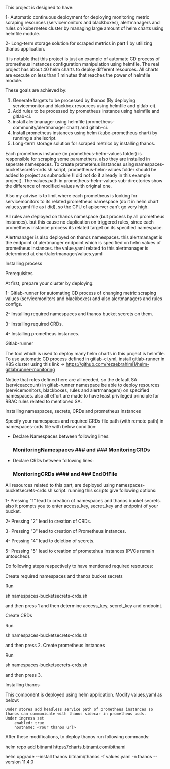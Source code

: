 This project is designed to have:

1- Automatic continuous deployment for deploying monitoring metric scraping resources (servicemonitors and blackboxes), alertmanagers and rules on kubernetes cluster by managing large amount of helm charts using helmfile module.

2- Long-term storage solution for scraped metrics in part 1 by utilizing thanos application.

It is notable that this project is just an example of automate CD process of prometheus instances configuration manipulation using helmfile. The real project has about 40 helm charts to deploy different resources. All charts are execute on less than 1 minutes that reaches the power of helmfile module. 

These goals are achieved by:
1. Generate targets to be processed by thanos (By deploying servicemonitor and blackbox resources using helmfile and gitlab-ci).
2. Add rules to be processed by prometheus instance using helmfile and gitlab-ci.
3. install alertmanager using helmfile (prometheus-community/alertmanager chart) and gitlab-ci.
4. Install prometheus instances using helm (kube-prometheus chart) by running a shellscript.
5. Long-term storage solution for scraped metrics by installing thanos.

Each prometheus instance (in prometheus-helm-values folder) is responsible for scraping some paramethers. also they are installed in seperate namespaces. To create prometehus instances using namespaces-bucketsecrets-crds.sh script, prometheus-helm-values folder should be added to project as submodule (I did not do it already in this example project). The values.path in prometheus-helm-values sub-directories show the difference of modified values with original one.

Also my advise is to limit where each prometheus is looking for servicemonitors to its related prometheus namespace (do it in helm chart values.yaml file as i did), so the CPU of apiserver can't go very high.    

All rules are deployed on thanos namespace (but process by all prometheus instances). but this cause no duplication on triggered rules, since each prometheus instance process its related target on its specified namespace. 

Alertmanager is also deployed on thanos namespaces. this alertmanaget is the endpoint of alertmanger endpoint which is specified on helm values of prometheus instances. the value.yaml related to this alertmanager is determined at chart/alertmanager/values.yaml

Installing process

Prerequisites

At first, prepare your cluster by deploying:

1- Gitlab-runner for automating CD process of changing metric scraping values (servicemonitors and blackboxes) and also alertmanagers and rules configs.

2- Installing required namespaces and thanos bucket secrets on them.

3- Installing required CRDs.

4- Installing prometheus instances.

Gitlab-runner

The tool which is used to deploy many helm charts in this project is helmfile. To use automatic CD process defined in gitlab-ci.yml, install gitlab-runner in K8S cluster using this link => https://github.com/rezaebrahimi1/helm-gitlabrunner-monitoring

Notice that roles defined here are all needed, so the default SA (serviceaccount) in gitlab-runner namespace be able to deploy resources (servicemonitors, blackboxes, rules and alertmanagers) on specified namespaces. also all effort are made to have least privileged principle for RBAC rules related to mentioned SA.

Installing namespaces, secrets, CRDs and prometheus instances

Specify your namespaces and required CRDs file path (with remote path) in namespaces-crds file with below condition:

 - Declare Namespaces between following lines: 

      ### MonitoringNamespaces ###   and   ### MonitoringCRDs ####

 - Declare CRDs between following lines:

      ### MonitoringCRDs #### and ### EndOfFile ####

All resources related to this part, are deployed using namespaces-bucketsecrets-crds.sh script. running this scripts give following options:

1- Pressing "1" lead to creation of namespaces and thanos bucket secrets. also it prompts you to enter access_key, secret_key and endpoint of your bucket.

2- Pressing "2" lead to creation of CRDs.

3- Pressing "3" lead to creation of Prometheus instances.

4- Pressing "4" lead to deletion of secrets.

5- Pressing "5" lead to creation of prometehus instances (PVCs remain untouched).

Do following steps respectively to have mentioned required resources:

Create required namespaces and thanos bucket secrets

Run

sh namespaces-bucketsecrets-crds.sh

and then press 1 and then determine access_key, secret_key and endpoint.

Create CRDs

Run

sh namespaces-bucketsecrets-crds.sh

and then press 2.
Create prometheus instances

Run

sh namespaces-bucketsecrets-crds.sh

and then press 3.

Installing thanos

This component is deployed using helm application. Modify values.yaml as below:

    Under stores add headless service path of prometheus instances so thanos can communicate with thanos sidecar in prometheus pods.
    Under ingress set
        enabled: true
        hostname: <Your thanos url>

After these modifications, to deploy thanos run following commands:

helm repo add bitnami https://charts.bitnami.com/bitnami

helm upgrade --install thanos bitnami/thanos -f values.yaml -n thanos --version 11.4.0
